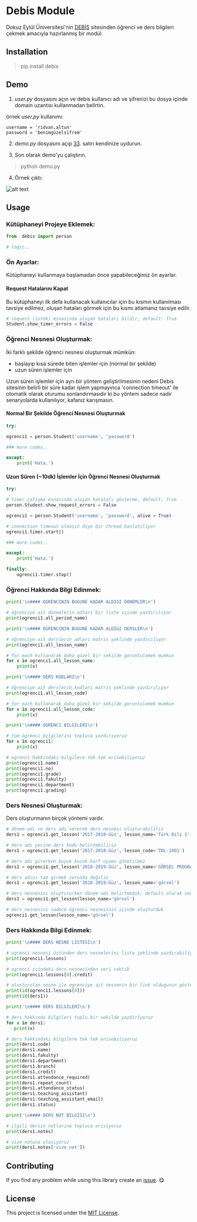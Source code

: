 # Debis Module

Dokuz Eylül Üniversitesi'nin [DEBİS](http://debis.deu.edu.tr) sitesinden öğrenci ve ders bilgileri çekmek amacıyla hazırlanmış bir modül.

## Installation

> pip install debis

## Demo

1. *user.py* dosyasını açın ve debis kullanıcı adı ve şifrenizi bu dosya içinde domain uzantısı kullanmadan belirtin.

örnek *user.py* kullanımı:

    username = 'ridvan.altun'
    password = 'benimgüzelsifrem'

2. *demo.py* dosyasını açıp [33](https://github.com/ridvanaltun/debis-module/blob/master/demo.py#L33). satırı kendinize uydurun.

3. Son olarak demo'yu çalıştırın.

> python demo.py

4. Örnek çıktı:

![alt text](https://github.com/ridvanaltun/debis-module/blob/master/images/example.png?raw=true "Çıktı")

## Usage

### Kütüphaneyi Projeye Eklemek:

```python
from  debis import person

# logic..
```

### Ön Ayarlar:

Kütüphaneyi kullanmaya başlamadan önce yapabileceğimiz ön ayarlar.

#### Request Hatalarını Kapat

Bu kütüphaneyi ilk defa kullanacak kullanıcılar için bu kısmın kullanılması tavsiye edilmez, oluşan hataları görmek için bu kısmı atlamanız tavsiye edilir.

```python
# request (istek) esnasında oluşan hataları bildir, default: True
Student.show_timer_errors = False
```

### Öğrenci Nesnesi Oluşturmak:

İki farklı şekilde öğrenci nesnesi oluşturmak mümkün:

- başlayıp kısa sürede biten işlemler için (normal bir şekilde)
- uzun süren işlemler için

Uzun süren işlemler için ayrı bir yöntem geliştirilmesinin nedeni Debis sitesinin belirli bir süre kadar işlem yapmayınca 'connection timeout' ile otomatik olarak oturumu sonlandırmasıdır ki bu yöntem sadece nadir senaryolarda kullanılıyor, kafanız karışmasın.

#### Normal Bir Şekilde Öğrenci Nesnesi Oluşturmak

```python
try:

ogrenci1 = person.Student('username', 'password')

### more codes..

except:
    print('Hata.')
```

#### Uzun Süren (~10dk) İşlemler İçin Öğrenci Nesnesi Oluşturmak

```python
try:

# timer çalışma esnasında oluşan hataları gösterme, default: True
person.Student.show_request_errors = False

ogrenci1 = person.Student('username', 'password', alive = True)

# connection timeout olmasın diye bir thread baslatiliyor
ogrenci1.timer.start()

### more codes..

except:
    print('Hata.')

finally:
    ogrenci1.timer.stop()
```

### Öğrenci Hakkında Bilgi Edinmek:

```python
print('\n#### OGRENCININ BUGUNE KADAR ALDIGI DONEMLER\n')

# öğrenciye ait dönemlerin adları bir liste içinde yazdırılıyor
print(ogrenci1.all_period_name)

print('\n#### OGRENCININ BUGUNE KADAR ALDIGI DERSLER\n')

# öğrenciye ait derslerin adları matris şeklinde yazdırılıyor
print(ogrenci1.all_lesson_name)

# for each kullanarak daha güzel bir sekilde goruntulemek mumkun
for x in ogrenci1.all_lesson_name:
    print(x)

print('\n#### DERS KODLARI\n')

# öğrenciye ait derslerin kodları matris şeklinde yazdırılıyor
print(ogrenci1.all_lesson_code)

# for each kullanarak daha güzel bir sekilde goruntulemek mumkun
for x in ogrenci1.all_lesson_code:
    print(x)

print('\n#### OGRENCI BILGILERI\n')

# tüm ögrenci bilgilerini topluca yazdırıyoruz
for x in ogrenci1:
    print(x)

# ogrenci hakkındaki bilgilere tek tek erisebiliyoruz
print(ogrenci1.name)
print(ogrenci1.no)
print(ogrenci1.grade)
print(ogrenci1.fakulty)
print(ogrenci1.department)
print(ogrenci1.grading)
```

### Ders Nesnesi Oluşturmak:

Ders oluşturmanın birçok yöntemi vardır.

```python
# dönem adı ve ders adı vererek ders nesnesi oluşturabiliriz
ders1 = ogrenci1.get_lesson('2017-2018-Güz', lesson_name='Türk Dili I')

# ders adı yerine ders kodu belirtebiliriz
ders1 = ogrenci1.get_lesson('2017-2018-Güz', lesson_code='TDL-1001')

# ders adı girerken buyuk kucuk harf uyumu gözetilmez
ders1 = ogrenci1.get_lesson('2018-2019-Güz', lesson_name='GÖRSEL PROGRAMLAMA 2')

# ders adını tam girmek zorunda değiliz
ders1 = ogrenci1.get_lesson('2018-2019-Güz', lesson_name='görsel')

# ders nesnesini oluştururken dönem adı belirtmedik, default olarak son dönem alındı
ders1 = ogrenci1.get_lesson(lesson_name='görsel')

# ders nesnesini sadece öğrenci nesnesinin içinde oluşturduk
ogrenci1.get_lesson(lesson_name='görsel')
```

### Ders Hakkında Bilgi Edinmek:

```python
print('\n#### DERS NESNE LISTESI\n')

# ogrenci nesnesi üstünden ders nesnelerini liste şeklinde yazdırabiliyoruz
print(ogrenci1.lessons)

# ogrenci icindeki ders nesnesinden veri cektik
print(ogrenci1.lessons[0].credit)

# olusturulan nesne ile ogrenciye ait nesnenin bir link oldugunun gösterimi
print(id(ogrenci1.lessons[0]))
print(id(ders1))

print('\n#### DERS BILGILERI\n')

# ders hakkında bilgileri toplu bir sekilde yazdiriyoruz
for x in ders1:
   print(x)

# ders hakkındaki bilgilere tek tek erisebiliyoruz
print(ders1.code)
print(ders1.name)
print(ders1.fakulty)
print(ders1.department)
print(ders1.branch)
print(ders1.credit)
print(ders1.attendance_required)
print(ders1.repeat_count)
print(ders1.attendance_status)
print(ders1.teaching_assistant)
print(ders1.teaching_assistant_email)
print(ders1.status)

print('\n#### DERS NOT BILGISI\n')

# ilgili dersin notlarına topluca erisiyoruz
print(ders1.notes)

# vize notuna ulasıyoruz
print(ders1.notes['vize_not'])
```

## Contributing

If you find any problem while using this library create an [issue](https://github.com/ridvanaltun/debis-module/issues/new). 😋

## License

This project is licensed under the [MIT License](https://github.com/ridvanaltun/debis-module/LICENSE).